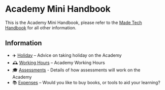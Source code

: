 # Academy Mini Handbook

This is the Academy Mini Handbook, please refer to the [Made Tech Handbook](https://github.com/madetech/handbook) for all other information.

## Information

* ✈️ [Holiday](holiday.md) – Advice on taking holiday on the Academy
* 🕰️ [Working Hours](working_hours.md) – Academy Working Hours
* 🎓 [Assessments](assessments.md) - Details of how assessments will work on the Academy
* 📚 [Expenses](expenses.md) – Would you like to buy books, or tools to aid your learning?